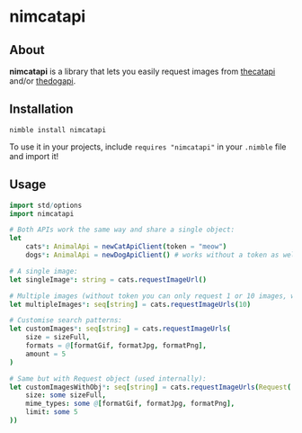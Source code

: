 # nimcatapi

## About

**nimcatapi** is a library that lets you easily request images from [thecatapi](https://thecatapi.com/) and/or [thedogapi](https://thedogapi.com/).

## Installation

`nimble install nimcatapi`

To use it in your projects, include `requires "nimcatapi"` in your `.nimble` file and import it!

## Usage

```nim
import std/options
import nimcatapi

# Both APIs work the same way and share a single object:
let
    cats*: AnimalApi = newCatApiClient(token = "meow")
    dogs*: AnimalApi = newDogApiClient() # works without a token as well!

# A single image:
let singleImage*: string = cats.requestImageUrl()

# Multiple images (without token you can only request 1 or 10 images, with a token 1-100):
let multipleImages*: seq[string] = cats.requestImageUrls(10)

# Customise search patterns:
let customImages*: seq[string] = cats.requestImageUrls(
    size = sizeFull,
    formats = @[formatGif, formatJpg, formatPng],
    amount = 5
)

# Same but with Request object (used internally):
let customImagesWithObj*: seq[string] = cats.requestImageUrls(Request(
    size: some sizeFull,
    mime_types: some @[formatGif, formatJpg, formatPng],
    limit: some 5
))
```

